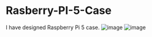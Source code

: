 # Rasberry-PI-5-Case
I have designed Raspberry Pi 5 case. 
![image](https://github.com/user-attachments/assets/65de222d-3af4-4c1c-b9fc-1f49f172db37)
![image](https://github.com/user-attachments/assets/b569143d-2e2d-4812-a6df-ec864249cf12)
